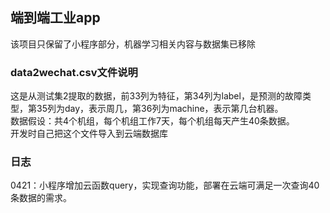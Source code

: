## 端到端工业app
该项目只保留了小程序部分，机器学习相关内容与数据集已移除

### data2wechat.csv文件说明
这是从测试集2提取的数据，前33列为特征，第34列为label，是预测的故障类型，第35列为day，表示周几，第36列为machine，表示第几台机器。
<br>数据假设：共4个机组，每个机组工作7天，每个机组每天产生40条数据。
<br>开发时自己把这个文件导入到云端数据库

### 日志
0421：小程序增加云函数query，实现查询功能，部署在云端可满足一次查询40条数据的需求。
